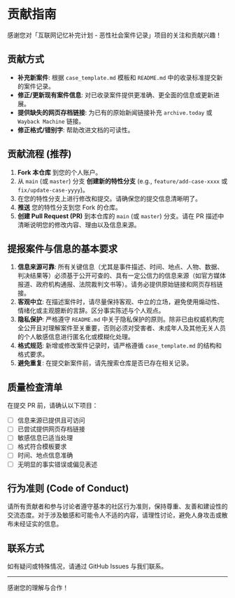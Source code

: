 # 贡献指南

感谢您对「互联网记忆补完计划 - 恶性社会案件记录」项目的关注和贡献兴趣！

## 贡献方式
* **补充新案件**: 根据 `case_template.md` 模板和 `README.md` 中的收录标准提交新的案件记录。
* **修正/更新现有案件信息**: 对已收录案件提供更准确、更全面的信息或更新进展。
* **提供缺失的网页存档链接**: 为已有的原始新闻链接补充 `archive.today` 或 `Wayback Machine` 链接。
* **修正格式/错别字**: 帮助改进文档的可读性。

## 贡献流程 (推荐)
1.  **Fork 本仓库** 到您的个人账户。
2.  从 `main` (或 `master`) 分支 **创建新的特性分支** (e.g., `feature/add-case-xxxx` 或 `fix/update-case-yyyy`)。
3.  在您的特性分支上进行修改和提交。请确保您的提交信息清晰明了。
4.  **推送** 您的特性分支到您 Fork 的仓库。
5.  **创建 Pull Request (PR)** 到本仓库的 `main` (或 `master`) 分支。请在 PR 描述中清晰说明您的修改内容、理由以及信息来源。

## 提报案件与信息的基本要求
1.  **信息来源可靠**: 所有关键信息（尤其是事件描述、时间、地点、人物、数据、判决结果等）必须基于公开可查的、具有一定公信力的信息来源（如官方媒体报道、政府机构通报、法院裁判文书等）。请务必提供原始链接和网页存档链接。
2.  **客观中立**: 在描述案件时，请尽量保持客观、中立的立场，避免使用煽动性、情绪化或主观臆断的言辞。区分事实陈述与个人观点。
3.  **隐私保护**: 严格遵守 `README.md` 中关于隐私保护的原则。除非已由权威机构完全公开且对理解案件至关重要，否则必须对受害者、未成年人及其他无关人员的个人敏感信息进行匿名化或模糊化处理。
4.  **格式规范**: 新增或修改案件记录时，请严格遵循 `case_template.md` 的结构和格式要求。
5.  **避免重复**: 在提交新案件前，请先搜索仓库是否已存在相关记录。

## 质量检查清单
在提交 PR 前，请确认以下项目：
- [ ] 信息来源已提供且可访问
- [ ] 已尝试提供网页存档链接
- [ ] 敏感信息已适当处理
- [ ] 格式符合模板要求
- [ ] 时间、地点信息准确
- [ ] 无明显的事实错误或偏见表述

## 行为准则 (Code of Conduct)
请所有贡献者和参与讨论者遵守基本的社区行为准则，保持尊重、友善和建设性的交流态度。对于涉及敏感和可能令人不适的内容，请理性讨论，避免人身攻击或散布未经证实的信息。

## 联系方式
如有疑问或特殊情况，请通过 GitHub Issues 与我们联系。

---

感谢您的理解与合作！
